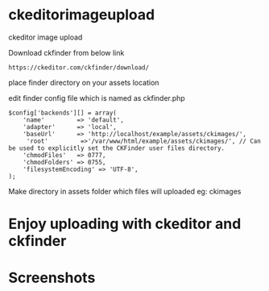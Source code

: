# ckeditorimageupload
ckeditor image upload

Download ckfinder from below link
```
https://ckeditor.com/ckfinder/download/
```
place finder directory on your assets location

edit finder config file which is named as ckfinder.php

```
$config['backends'][] = array(
    'name'         => 'default',
    'adapter'      => 'local',
    'baseUrl'      => 'http://localhost/example/assets/ckimages/',
     'root'         =>'/var/www/html/example/assets/ckimages/', // Can be used to explicitly set the CKFinder user files directory.
    'chmodFiles'   => 0777,
    'chmodFolders' => 0755,
    'filesystemEncoding' => 'UTF-8',
);
```
Make directory in assets folder which files will uploaded eg: ckimages

# Enjoy uploading with ckeditor and ckfinder 


# Screenshots










